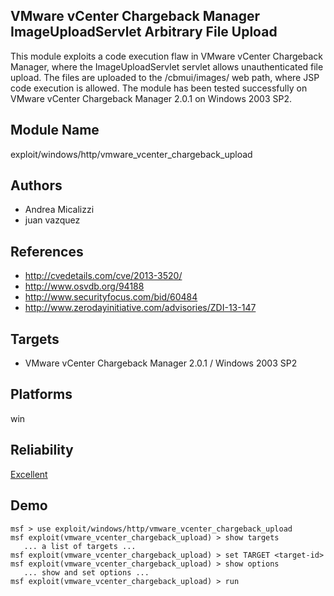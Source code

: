 ## VMware vCenter Chargeback Manager ImageUploadServlet Arbitrary File Upload

This module exploits a code execution flaw in VMware vCenter 
Chargeback Manager, where the ImageUploadServlet servlet 
allows unauthenticated file upload. The files are uploaded 
to the /cbmui/images/ web path, where JSP code execution is 
allowed. The module has been tested successfully on VMware 
vCenter Chargeback Manager 2.0.1 on Windows 2003 SP2.


## Module Name
exploit/windows/http/vmware_vcenter_chargeback_upload

## Authors
* Andrea Micalizzi
* juan vazquez


## References
* http://cvedetails.com/cve/2013-3520/
* http://www.osvdb.org/94188
* http://www.securityfocus.com/bid/60484
* http://www.zerodayinitiative.com/advisories/ZDI-13-147



## Targets
* VMware vCenter Chargeback Manager 2.0.1 / Windows 2003 SP2


## Platforms
win

## Reliability
[Excellent](https://github.com/rapid7/metasploit-framework/wiki/Exploit-Ranking)

## Demo

```
msf > use exploit/windows/http/vmware_vcenter_chargeback_upload
msf exploit(vmware_vcenter_chargeback_upload) > show targets
   ... a list of targets ...
msf exploit(vmware_vcenter_chargeback_upload) > set TARGET <target-id>
msf exploit(vmware_vcenter_chargeback_upload) > show options
   ... show and set options ...
msf exploit(vmware_vcenter_chargeback_upload) > run
```
    
    
